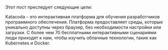 Этот пост преследует следующие цели:


Katacoda - это интерактивная платформа для обучения разработчиков программного обеспечения. Платформа предоставляет среды, которые уникально доступны через браузер, без необходимости настройки или загрузки. С более чем 70 бесплатными интерактивными сценариями люди приходят к нам, чтобы изучить облачные технологии, такие как Kubernetes и Docker.
